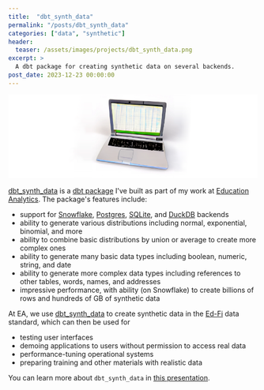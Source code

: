 ```yaml
---
title:  "dbt_synth_data"
permalink: "/posts/dbt_synth_data"
categories: ["data", "synthetic"]
header:
  teaser: /assets/images/projects/dbt_synth_data.png
excerpt: >
  A dbt package for creating synthetic data on several backends.
post_date: 2023-12-23 00:00:00
---
```


![dbt_synth_data](../assets/images/projects/dbt_synth_data.png)

[dbt_synth_data](https://github.com/edanalytics/dbt_synth_data) is a [dbt package](https://docs.getdbt.com/docs/build/packages) I've built as part of my work at [Education Analytics](https://www.edanalytics.org/). The package's features include:
* support for [Snowflake](https://www.snowflake.com/en/), [Postgres](https://www.postgresql.org/), [SQLite](https://www.sqlite.org/index.html), and [DuckDB](https://duckdb.org/) backends
* ability to generate various distributions including normal, exponential, binomial, and more
* ability to combine basic distributions by union or average to create more complex ones
* ability to generate many basic data types including boolean, numeric, string, and date
* ability to generate more complex data types including references to other tables, words, names, and addresses
* impressive performance, with ability (on Snowflake) to create billions of rows and hundreds of GB of synthetic data

At EA, we use [dbt_synth_data](https://github.com/edanalytics/dbt_synth_data) to create synthetic data in the [Ed-Fi](https://www.ed-fi.org/) data standard, which can then be used for
* testing user interfaces
* demoing applications to users without permission to access real data
* performance-tuning operational systems
* preparing training and other materials with realistic data

You can learn more about `dbt_synth_data` in [this presentation](https://tomreitz.github.io/dbt_synth_data_slides/).
